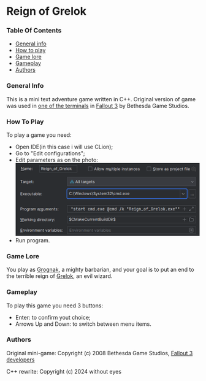 # Reign of Grelok

### Table Of Contents
* [General info](#general-info)
* [How to play](#how-to-play)
* [Game lore](#game-lore)
* [Gameplay](#gameplay)
* [Authors](#authors)

### General Info
This is a mini text adventure game written in C++. Original version of game was used in [one of the terminals](https://fallout.fandom.com/wiki/Reign_of_Grelok) in [Fallout 3](https://en.wikipedia.org/wiki/Fallout_3) by Bethesda Game Studios.

### How To Play
To play a game you need:
* Open IDE(in this case i will use CLion);
* Go to "Edit configurations";
* Edit parameters as on the photo:<br />
  ![Parameters](./other/images/screenshot.png)
* Run program.

### Game Lore
You play as [Grognak](https://fallout.fandom.com/wiki/Grognak), a mighty barbarian, and your goal is to put an end to the terrible reign of [Grelok](https://fallout.fandom.com/wiki/Grelok), an evil wizard.

### Gameplay
To play this game you need 3 buttons:
* Enter: to confirm yout choice;
* Arrows Up and Down: to switch between menu items.

### Authors
Original mini-game: Copyright (c) 2008 Bethesda Game Studios, [Fallout 3 developers](http://fallout.wikia.com/wiki/Fallout_3_developers)

C++ rewrite: Copyright (c) 2024 without eyes
